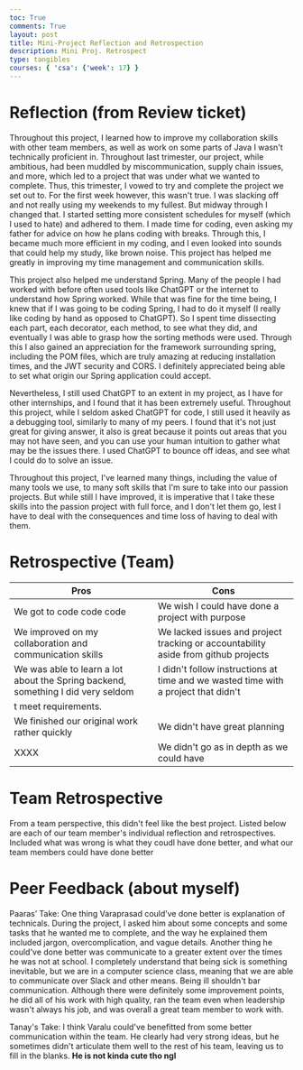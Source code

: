 ```yaml
---
toc: True
comments: True
layout: post
title: Mini-Project Reflection and Retrospection
description: Mini Proj. Retrospect
type: tangibles
courses: { 'csa': {'week': 17} }
---
```


# Reflection (from Review ticket)
Throughout this project, I learned how to improve my collaboration skills with other team members, as well as work on some parts of Java I wasn't technically proficient in. Throughout last trimester, our project, while ambitious, had been muddled by miscommunication, supply chain issues, and more, which led to a project that was under what we wanted to complete. Thus, this trimester, I vowed to try and complete the project we set out to. For the first week however, this wasn't true. I was slacking off and not really using my weekends to my fullest. But midway through I changed that. I started setting more consistent schedules for myself (which I used to hate) and adhered to them. I made time for coding, even asking my father for advice on how he plans coding with breaks. Through this, I became much more efficient in my coding, and I even looked into sounds that could help my study, like brown noise. This project has helped me greatly in improving my time management and communication skills.

This project also helped me understand Spring. Many of the people I had worked with before often used tools like ChatGPT or the internet to understand how Spring worked. While that was fine for the time being, I knew that if I was going to be coding Spring, I had to do it myself (I really like coding by hand as opposed to ChatGPT). So I spent time dissecting each part, each decorator, each method, to see what they did, and eventually I was able to grasp how the sorting methods were used. Through this I also gained an appreciation for the framework surrounding spring, including the POM files, which are truly amazing at reducing installation times, and the JWT security and CORS. I definitely appreciated being able to set what origin our Spring application could accept.

Nevertheless, I still used ChatGPT to an extent in my project, as I have for other internships, and I found that it has been extremely useful. Throughout this project, while I seldom asked ChatGPT for code, I still used it heavily as a debugging tool, similarly to many of my peers. I found that it's not just great for giving answer, it also is great because it points out areas that you may not have seen, and you can use your human intuition to gather what may be the issues there. I used ChatGPT to bounce off ideas, and see what I could do to solve an issue.

Throughout this project, I've learned many things, including the value of many tools we use, to many soft skills that I'm sure to take into our passion projects. But while still I have improved, it is imperative that I take these skills into the passion project with full force, and I don't let them go, lest I have to deal with the consequences and time loss of having to deal with them.

# Retrospective (Team)
| Pros | Cons |
| ---- | ---- |
| We got to code code code | We wish I could have done a project with purpose |
| We improved on my collaboration and communication skills | We lacked issues and project tracking or accountability aside from github projects | 
| We was able to learn a lot about the Spring backend, something I did very seldom | I didn't follow instructions at time and we wasted time with a project that didn't
t meet requirements. | 
| We finished our original work rather quickly | We didn't have great planning |  
| XXXX | We didn't go as in depth as we could have |


# Team Retrospective

From a team perspective, this didn't feel like the best project. Listed below are each of our team member's individual reflection and retrospectives. Included what was wrong is what they coudl have done better, and what our team members could have done better 

# Peer Feedback (about myself)

Paaras’ Take: One thing Varaprasad could’ve done better is explanation of technicals. During the project, I asked him about some concepts and some tasks that he wanted me to complete, and the way he explained them included jargon, overcomplication, and vague details. Another thing he could've done better was communicate to a greater extent over the times he was not at school. I completely understand that being sick is something inevitable, but we are in a computer science class, meaning that we are able to communicate over Slack and other means. Being ill shouldn't bar communication. Although there were definitely some improvement points, he did all of his work with high quality, ran the team even when leadership wasn't always his job, and was overall a great team member to work with.

Tanay's Take: I think Varalu could've benefitted from some better communication within the team. He clearly had very strong ideas, but he sometimes didn't articulate them well to the rest of his team, leaving us to fill in the blanks. **He is not kinda cute tho ngl**


